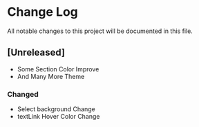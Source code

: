 # Change Log

All notable changes to this project will be documented in this file.

## [Unreleased]

- Some Section Color Improve
- And Many More Theme

### Changed

- Select background Change
- textLink Hover Color Change
